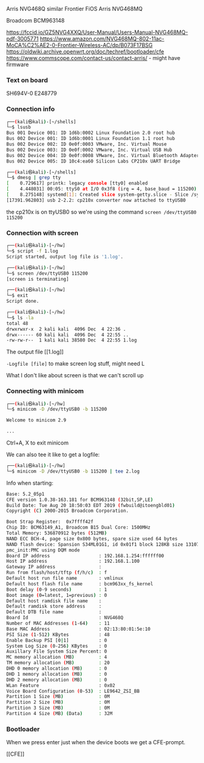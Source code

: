 
Arris NVG468Q
similar Frontier FiOS Arris NVG468MQ

Broadcom BCM963148

https://fccid.io/GZ5NVG4XXQ/User-Manual/Users-Manual-NVG468MQ-pdf-3005771
https://www.amazon.com/NVG468MQ-802-11ac-MoCA%C2%AE2-0-Frontier-Wireless-AC/dp/B073F17BSG
https://oldwiki.archive.openwrt.org/doc/techref/bootloader/cfe
https://www.commscope.com/contact-us/contact-arris/ - might have firmware

### Text on board

SH694V-0
E248779



### Connection info

```sh
┌──(kali㉿kali)-[~/shells]
└─$ lsusb 
Bus 001 Device 001: ID 1d6b:0002 Linux Foundation 2.0 root hub
Bus 002 Device 001: ID 1d6b:0001 Linux Foundation 1.1 root hub
Bus 002 Device 002: ID 0e0f:0003 VMware, Inc. Virtual Mouse
Bus 002 Device 003: ID 0e0f:0002 VMware, Inc. Virtual USB Hub
Bus 002 Device 004: ID 0e0f:0008 VMware, Inc. Virtual Bluetooth Adapter
Bus 002 Device 005: ID 10c4:ea60 Silicon Labs CP210x UART Bridge
```

```sh
┌──(kali㉿kali)-[~/shells]
└─$ dmesg | grep tty
[    0.729617] printk: legacy console [tty0] enabled
[    4.448031] 00:05: ttyS0 at I/O 0x3f8 (irq = 4, base_baud = 115200) is a 16550A
[    8.275148] systemd[1]: Created slice system-getty.slice - Slice /system/getty.
[17391.962803] usb 2-2.2: cp210x converter now attached to ttyUSB0
```

the cp210x is on ttyUSB0 so we're using the command `screen /dev/ttyUSB0 115200`

### Connection with screen

```sh
┌──(kali㉿kali)-[~/hw]
└─$ script -f 1.log           
Script started, output log file is '1.log'.

┌──(kali㉿kali)-[~/hw]
└─$ screen /dev/ttyUSB0 115200
[screen is terminating]

┌──(kali㉿kali)-[~/hw]
└─$ exit
Script done.

┌──(kali㉿kali)-[~/hw]
└─$ ls -la
total 48
drwxrwxr-x  2 kali kali  4096 Dec  4 22:36 .
drwx------ 60 kali kali  4096 Dec  4 22:55 ..
-rw-rw-r--  1 kali kali 38580 Dec  4 22:55 1.log
```

The output file [[1.log]]

`-Logfile [file]` to make screen log stuff, might need L

What I don't like about screen is that we can't scroll up

### Connecting with minicom

```sh
┌──(kali㉿kali)-[~/hw]
└─$ minicom -D /dev/ttyUSB0 -b 115200

Welcome to minicom 2.9

...
```

Ctrl+A, X to exit minicom

We can also tee it like to get a logfile:
```sh
┌──(kali㉿kali)-[~/hw]
└─$ minicom -D /dev/ttyUSB0 -b 115200 | tee 2.log

```


Info when starting:
```sh
Base: 5.2_05p1
CFE version 1.0.38-163.181 for BCM963148 (32bit,SP,LE)
Build Date: Tue Aug 20 18:50:03 EDT 2019 (fwbuild@itoengbld01)
Copyright (C) 2000-2015 Broadcom Corporation.

Boot Strap Register:  0x7ffff42f
Chip ID: BCM63149_A1, Broadcom B15 Dual Core: 1500MHz
Total Memory: 536870912 bytes (512MB)
NAND ECC BCH-4, page size 0x800 bytes, spare size used 64 bytes
NAND flash device: Spansion S34ML01G1, id 0x01f1 block 128KB size 131072KB
pmc_init:PMC using DQM mode
Board IP address                  : 192.168.1.254:ffffff00  
Host IP address                   : 192.168.1.100  
Gateway IP address                :   
Run from flash/host/tftp (f/h/c)  : f  
Default host run file name        : vmlinux  
Default host flash file name      : bcm963xx_fs_kernel  
Boot delay (0-9 seconds)          : 1  
Boot image (0=latest, 1=previous) : 0  
Default host ramdisk file name    :   
Default ramdisk store address     :   
Default DTB file name             :   
Board Id                          : NVG468Q  
Number of MAC Addresses (1-64)    : 11  
Base MAC Address                  : 02:13:80:01:5e:10  
PSI Size (1-512) KBytes           : 48  
Enable Backup PSI [0|1]           : 0  
System Log Size (0-256) KBytes    : 0  
Auxillary File System Size Percent: 0  
MC memory allocation (MB)         : 4  
TM memory allocation (MB)         : 20  
DHD 0 memory allocation (MB)      : 0  
DHD 1 memory allocation (MB)      : 0  
DHD 2 memory allocation (MB)      : 0  
WLan Feature                      : 0x02  
Voice Board Configuration (0-53)  : LE9642_ZSI_BB  
Partition 1 Size (MB)             : 0M  
Partition 2 Size (MB)             : 0M  
Partition 3 Size (MB)             : 0M  
Partition 4 Size (MB) (Data)      : 32M 
```


### Bootloader

When we press enter just when the device boots we get a CFE-prompt.

[[CFE]]

